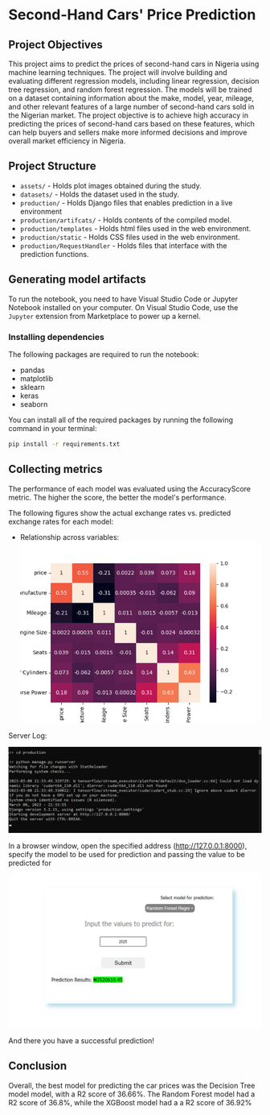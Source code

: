 # Second-Hand Cars' Price Prediction

## Project Objectives
This project aims to predict the prices of second-hand cars in Nigeria using machine learning techniques. The project will involve building and evaluating different regression models, including linear regression, decision tree regression, and random forest regression. The models will be trained on a dataset containing information about the make, model, year, mileage, and other relevant features of a large number of second-hand cars sold in the Nigerian market. The project objective is to achieve high accuracy in predicting the prices of second-hand cars based on these features, which can help buyers and sellers make more informed decisions and improve overall market efficiency in Nigeria.


## Project Structure
- `assets/` - Holds plot images obtained during the study.
- `datasets/` - Holds the dataset used in the study.
- `production/` - Holds Django files that enables prediction in a live environment
- `production/artifcats/` - Holds contents of the compiled model.
- `production/templates` - Holds html files used in the web environment.
- `production/static` - Holds CSS files used in the web environment.
- `production/RequestHandler` - Holds files that interface with the prediction functions.


## Generating model artifacts
To run the notebook, you need to have Visual Studio Code or Jupyter Notebook installed on your computer. On Visual Studio Code, use the `Jupyter` extension from Marketplace to power up a kernel.

### Installing dependencies
The following packages are required to run the notebook:

- pandas
- matplotlib
- sklearn
- keras
- seaborn

You can install all of the required packages by running the following command in your terminal:

```sh
pip install -r requirements.txt
```

## Collecting metrics
The performance of each model was evaluated using the AccuracyScore metric. The higher the score, the better the model's performance.

The following figures show the actual exchange rates vs. predicted exchange rates for each model:

- Relationship across variables:
![Heatmap](assets/heatmap.png)

Server Log:

![Server log](assets/server-log.png)

In a browser window, open the specified address (http://127.0.0.1:8000), specify the model to be used for prediction and passing the value to be predicted for

![Web Screenshot](assets/web-screenshot.png)

And there you have a successful prediction!

## Conclusion
Overall, the best model for predicting the car prices was the Decision Tree model model, with a R2 score of 36.66%. The Random Forest model had a R2 score of 36.8%, while the XGBoost model had a a R2 score of 36.92%
